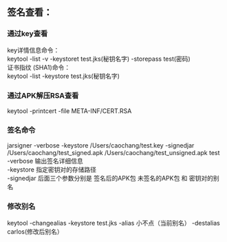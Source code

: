 ## 签名查看：

### 通过key查看
key详情信息命令：   
keytool -list -v -keystoret test.jks(秘钥名字) -storepass test(密码)   
证书指纹 (SHA1)命令：   
keytool -list -keystore test.jks(秘钥名字)   

### 通过APK解压RSA查看
keytool -printcert -file META-INF/CERT.RSA


### 签名命令
jarsigner -verbose -keystore  /Users/caochang/test.key -signedjar /Users/caochang/test_signed.apk /Users/caochang/test_unsigned.apk test     
-verbose 输出签名详细信息      
-keystore 指定密钥对的存储路径    
-signedjar 后面三个参数分别是 签名后的APK包 未签名的APK包 和 密钥对的别名     

### 修改别名
keytool -changealias -keystore test.jks -alias 小不点（当前别名） -destalias carlos(修改后别名）
